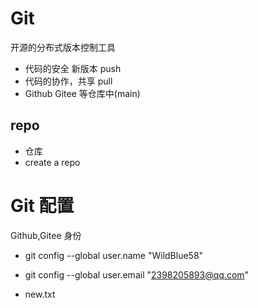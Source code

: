 # Git

开源的分布式版本控制工具
- 代码的安全 新版本 push
- 代码的协作，共享 pull
- Github Gitee 等仓库中(main)

## repo
   - 仓库
   - create a repo

# Git 配置
Github,Gitee 身份
- git config --global user.name "WildBlue58"
- git config --global user.email "2398205893@qq.com"

- new.txt